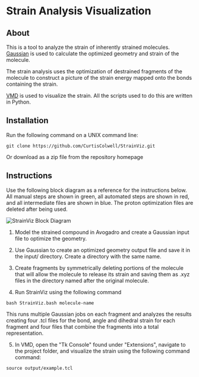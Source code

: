 # Strain Analysis Visualization

## About

This is a tool to analyze the strain of inherently strained molecules. 
[Gaussian](http://gaussian.com/glossary/g09/) is used to calculate the 
optimized geometry and strain of the molecule. 

The strain analysis uses the optimization of destrained fragments of the 
molecule to construct a picture of the strain energy mapped onto the bonds 
containing the strain. 

[VMD](https://www.ks.uiuc.edu/Research/vmd/) is used to visualize the 
strain. All the scripts used to do this are written in Python. 

## Installation

Run the following command on a UNIX command line:
```
git clone https://github.com/CurtisColwell/StrainViz.git
```
Or download as a zip file from the repository homepage

## Instructions

Use the following block diagram as a reference for the instructions below. 
All manual steps are shown in green, all automated steps are shown in 
red, and all intermediate files are shown in blue. The proton optimization 
files are deleted after being used.

![StrainViz Block Diagram](https://raw.githubusercontent.com/CurtisColwell/StrainViz/master/block_diagram.png)

1. Model the strained compound in Avogadro and create a Gaussian 
input file to optimize the geometry.

2. Use Gaussian to create an optimized geometry output file and save it in 
the input/ directory. Create a directory with the same name.

3. Create fragments by symmetrically deleting portions of the molecule 
that will allow the molecule to release its strain and saving them as .xyz 
files in the directory named after the original molecule.

4. Run StrainViz using the following command
```
bash StrainViz.bash molecule-name
```
This runs multiple Gaussian jobs on each fragment and analyzes the results creating 
four .tcl files for the bond, angle and dihedral strain for each fragment and four 
files that combine the fragments into a total representation.

5. In VMD, open the "Tk Console" found under "Extensions", navigate to the 
project folder, and visualize the strain using the following command command:
```
source output/example.tcl
```